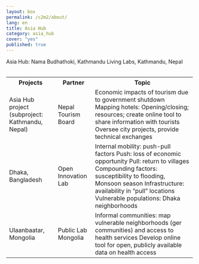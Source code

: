 ```yaml
---
layout: box
permalink: /c2m2/about/
lang: en
title: Asia Hub
category: asia_hub
cover: "yes"
published: true
---
```


<div>Asia Hub:  Nama Budhathoki, Kathmandu Living Labs, Kathmandu, Nepal</div>
<br>

<table style="width:100%">
  <tr>
    <th>Projects</th>
    <th>Partner</th>
    <th>Topic</th>
  </tr>
  <tr>
    <td>Asia Hub project
(subproject:  Kathmandu, Nepal)</td>
    <td>Nepal Tourism Board</td>
    <td>
        Economic impacts of tourism due to government shutdown 
        Mapping hotels:  Opening/closing; resources; create online tool to share information with tourists 
        Oversee city projects, provide technical exchanges
    </td>
  </tr>
  <tr>
    <td>Dhaka, Bangladesh</td>
    <td>Open Innovation Lab</td>
    <td>
        Internal mobility: push-pull factors
       Push:  loss of economic opportunity
       Pull: return to villages
       Compounding factors:  susceptibility to flooding, 
        Monsoon season
        Infrastructure:  availability in “pull” locations 
        Vulnerable populations:  Dhaka neighborhoods
    </td>
  </tr>
  <tr>
    <td>Ulaanbaatar, Mongolia</td>
    <td>Public Lab Mongolia</td>
    <td>
        Informal communities:  map vulnerable neighborhoods (ger communities) and access to health services
        Develop online tool for open, publicly available data on health access
    </td>
  </tr>
</table>

